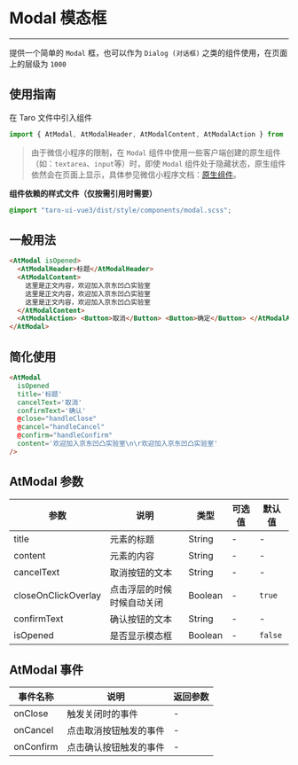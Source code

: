 # Modal 模态框

---

提供一个简单的 `Modal` 框，也可以作为 `Dialog (对话框)` 之类的组件使用，在页面上的层级为 `1000`

## 使用指南

在 Taro 文件中引入组件

```typescript
import { AtModal, AtModalHeader, AtModalContent, AtModalAction } from 'taro-ui-vue3'
```

> 由于微信小程序的限制，在 `Modal` 组件中使用一些客户端创建的原生组件（如：`textarea`、`input`等）时，即使 `Modal` 组件处于隐藏状态，原生组件依然会在页面上显示，具体参见微信小程序文档：[原生组件](https://developers.weixin.qq.com/miniprogram/dev/component/native-component.html)。

**组件依赖的样式文件（仅按需引用时需要）**

```scss
@import "taro-ui-vue3/dist/style/components/modal.scss";
```

## 一般用法


```html
<AtModal isOpened>
  <AtModalHeader>标题</AtModalHeader>
  <AtModalContent>
    这里是正文内容，欢迎加入京东凹凸实验室
    这里是正文内容，欢迎加入京东凹凸实验室
    这里是正文内容，欢迎加入京东凹凸实验室
  </AtModalContent>
  <AtModalAction> <Button>取消</Button> <Button>确定</Button> </AtModalAction>
</AtModal>
```


## 简化使用


```html
<AtModal
  isOpened
  title='标题'
  cancelText='取消'
  confirmText='确认'
  @close="handleClose"
  @cancel="handleCancel"
  @confirm="handleConfirm"
  content='欢迎加入京东凹凸实验室\n\r欢迎加入京东凹凸实验室'
/>
```


## AtModal 参数

| 参数                | 说明                       | 类型    | 可选值 | 默认值  |
| ------------------- | -------------------------- | ------- | ------ | ------- |
| title               | 元素的标题                 | String  | -      | -       |
| content             | 元素的内容                 | String  | -      | -       |
| cancelText          | 取消按钮的文本             | String  | -      | -       |
| closeOnClickOverlay | 点击浮层的时候时候自动关闭 | Boolean | -      | `true` |
| confirmText         | 确认按钮的文本             | String  | -      | -       |
| isOpened            | 是否显示模态框             | Boolean  | -      | `false`       |

## AtModal 事件

| 事件名称  | 说明                   | 返回参数 |
| --------- | ---------------------- | -------- |
| onClose   | 触发关闭时的事件       | -        |
| onCancel  | 点击取消按钮触发的事件 | -        |
| onConfirm | 点击确认按钮触发的事件 | -        |
